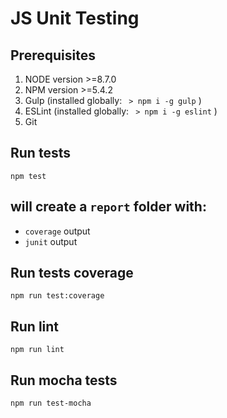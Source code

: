 # JS Unit Testing

## Prerequisites
1. NODE version >=8.7.0
2. NPM version >=5.4.2
3. Gulp (installed globally: ` > npm i -g gulp` )
4. ESLint (installed globally: ` > npm i -g eslint` )
5. Git

## Run tests
```
npm test
```
## will create a `report` folder with:
* `coverage` output
* `junit` output

## Run tests coverage
```
npm run test:coverage
```

## Run lint
```
npm run lint
```

## Run mocha tests
```
npm run test-mocha
```